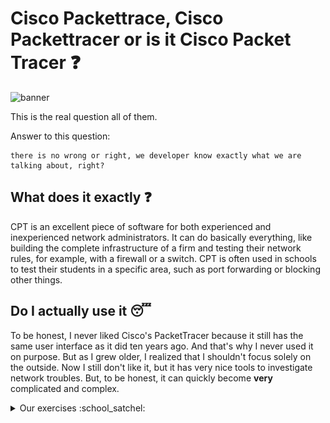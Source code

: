 # Cisco Packettrace, Cisco Packettracer or is it Cisco Packet Tracer :question:

<img src='../img/cisco.png' alt="banner"></img>


This is the real question all of them.

Answer to this question:
```
there is no wrong or right, we developer know exactly what we are talking about, right?
```

## What does it exactly :question:

CPT is an excellent piece of software for both experienced and inexperienced network administrators. It can do basically everything, like building the complete infrastructure of a firm and testing their network rules, for example, with a firewall or a switch. CPT is often used in schools to test their students in a specific area, such as port forwarding or blocking other things.


## Do I actually use it :sleeping:

To be honest, I never liked Cisco's PacketTracer because it still has the same user interface as it did ten years ago. And that's why I never used it on purpose. But as I grew older, I realized that I shouldn't focus solely on the outside. Now I still don't like it, but it has very nice tools to investigate network troubles. But, to be honest, it can quickly become **very** complicated and complex.


<details>
<summary>Our exercises :school_satchel:</summary>
Here we will have some exercieses regarding CPT
 
### Exercise 6 (Niveau 3 - Expert Skills :sunglasses:)

This was a very simple exercise which was about getting along with the CPT Command Line and some other sub-tasks.

-   Getting along with Command Line :white_check_mark:
-   Name all servers and routers with their IP address / CIDR :white_check_mark:
-   Fill out the routing table for all routers :white_check_mark:
-   Find out how the DHCP works in this scenario :white_check_mark:


### Exercise 7 (Niveau 3 - Expert Skills :yum:)

This exercise was more difficult but still very doable to do. It was more of an process of elimination, fist go to the first notebook and try the ping. If this is not working try it on the second notebook and see the result. So forth and on.. 

I tried these short explained steps to figure out where the issue was located:

-   Ping on site from client, didn't worked - timeout
-   Ping the router, didn't also worked - timeout
-   Listen to trace to client, hops to the first router
-   Listen to trace from server to client, did work

After this I tried to look more into the routing between client and router and after a detailed look I saw there was an entry with an address which was pointing to a non existing address. 

The wrong route entry was deleted and then it worked!


### Exercise 8 (Niveau 3 - Expert Skills :smiling_imp:)

This exercise was actually again a easy one because the main focus was on dealing with dynamic routing.
First things first, this is the network what we should build and get all informations from the network and every device

<img src='../img/cisco_e8.png' alt="banner"></img>

## Abteilung Einkauf PC11

| IP Address / Network                                        	
|-------------------------------------------------------------	|
| Address:    171.53.16.36 /28<br>Netmaks:    255.255.255.240 	|
|                                                             	|
| Network-ID: 171.53.16.32 /28                                	|
| 1st. IP:    171.53.16.33 /28                                	|
| Last IP:    171.53.16.46 /28                                	|
| Broadcast:  171.53.16.47 /28                                	|


</details>
